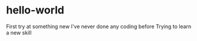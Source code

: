 # hello-world
First try at something new
I've never done any coding before
Trying to learn a new skill
